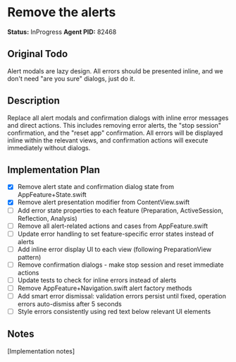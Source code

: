 # Remove the alerts
**Status:** InProgress
**Agent PID:** 82468

## Original Todo
Alert modals are lazy design. All errors should be presented inline, and we don't need "are you sure" dialogs, just do it.

## Description
Replace all alert modals and confirmation dialogs with inline error messages and direct actions. This includes removing error alerts, the "stop session" confirmation, and the "reset app" confirmation. All errors will be displayed inline within the relevant views, and confirmation actions will execute immediately without dialogs.

## Implementation Plan
- [x] Remove alert state and confirmation dialog state from AppFeature+State.swift
- [x] Remove alert presentation modifier from ContentView.swift
- [ ] Add error state properties to each feature (Preparation, ActiveSession, Reflection, Analysis)
- [ ] Remove all alert-related actions and cases from AppFeature.swift
- [ ] Update error handling to set feature-specific error states instead of alerts
- [ ] Add inline error display UI to each view (following PreparationView pattern)
- [ ] Remove confirmation dialogs - make stop session and reset immediate actions
- [ ] Update tests to check for inline errors instead of alerts
- [ ] Remove AppFeature+Navigation.swift alert factory methods
- [ ] Add smart error dismissal: validation errors persist until fixed, operation errors auto-dismiss after 5 seconds
- [ ] Style errors consistently using red text below relevant UI elements

## Notes
[Implementation notes]